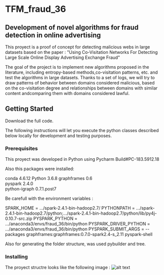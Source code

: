 
# TFM_fraud_36

## Development of novel algorithms for fraud detection in online advertising
 
 This proyect is a proof of concept for detecting malicious webs in large datasets 
 based on the paper : "Using Co-Visitation Networks For Detecting Large Scale Online Display Advertising Exchange Fraud"
 
 The goal of the project is to implement new algorithms proposed in the literature, 
 including entropy-based methods,co-visitation patterns, etc.  and test the algorithms 
 in large datasets.
 Thanks to a set of logs, we will try to draw patterns of behavior between domains 
 considered malicious, based on the co-visitation degree  and  relationships  between 
  domains  with  similar  content  andcomparing them with domains considered lawful.
  
## Getting Started

Download the full code. 

The following instructions will let you execute the python classes described below locally for development and testing purposes. 

### Prerequisites

This proyect was developed in Python using Pycharm Build#PC-183.5912.18

Also this packages were installed: 

conda         4.6.12
Python            3.6.8
graphframes    0.6                    
pyspark        2.4.0                  
python-igraph  0.7.1.post7  

Be carefull with the environment variables :

SPARK_HOME  = .../spark-2.4.1-bin-hadoop2.7/
PYTHONPATH  = .../spark-2.4.1-bin-hadoop2.7/python;.../spark-2.4.1-bin-hadoop2.7/python/lib/py4j-0.10.7-src.zip
PYSPARK_PYTHON = .../anaconda3/envs/fraud_36/bin/python
PYSPARK_DRIVER_PYTHON = .../anaconda3/envs/fraud_36/bin/python
PYSPARK_SUBMIT_ARGS = --packages graphframes:graphframes:0.7.0-spark2.4-s_2.11  pyspark-shell

Also for generating the folder structure, was used pybuilder and tree. 


### Installing

The proyect structre looks like the following image : 
![alt text](https://github.com/ayalo/TFM_fraud_36/edit/master/docs/images/tree_fraud36.png.png)

